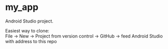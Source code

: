 # my_app
Android Studio project. <br>

Easiest way to clone: <br>
File -> New -> Project from version control -> GitHub -> feed Android Studio with address to this repo
